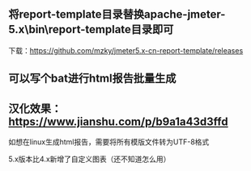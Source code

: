 ## 将report-template目录替换apache-jmeter-5.x\bin\report-template目录即可
下载：https://github.com/mzky/jmeter5.x-cn-report-template/releases

## 可以写个bat进行html报告批量生成

## 汉化效果：https://www.jianshu.com/p/b9a1a43d3ffd

如想在linux生成html报告，需要将所有模版文件转为UTF-8格式

5.x版本比4.x新增了自定义图表（还不知道怎么用）
